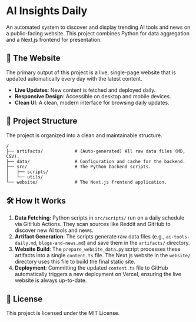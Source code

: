 # AI Insights Daily

An automated system to discover and display trending AI tools and news on a public-facing website. This project combines Python for data aggregation and a Next.js frontend for presentation.

## 🚀 The Website

The primary output of this project is a live, single-page website that is updated automatically every day with the latest content.

- **Live Updates**: New content is fetched and deployed daily.
- **Responsive Design**: Accessible on desktop and mobile devices.
- **Clean UI**: A clean, modern interface for browsing daily updates.

## 📁 Project Structure

The project is organized into a clean and maintainable structure.

```
/
├── artifacts/            # (Auto-generated) All raw data files (MD, CSV).
├── data/                 # Configuration and cache for the backend.
├── src/                  # The Python backend scripts.
│   ├── scripts/
│   └── utils/
└── website/              # The Next.js frontend application.
```

## 🛠️ How It Works

1.  **Data Fetching**: Python scripts in `src/scripts/` run on a daily schedule via GitHub Actions. They scan sources like Reddit and GitHub to discover new AI tools and news.
2.  **Artifact Generation**: The scripts generate raw data files (e.g., `ai-tools-daily.md`, `blogs-and-news.md`) and save them in the `artifacts/` directory.
3.  **Website Build**: The `prepare_website_data.py` script processes these artifacts into a single `content.ts` file. The Next.js website in the `website/` directory uses this file to build the final static site.
4.  **Deployment**: Committing the updated `content.ts` file to GitHub automatically triggers a new deployment on Vercel, ensuring the live website is always up-to-date.

## 📄 License

This project is licensed under the MIT License.
